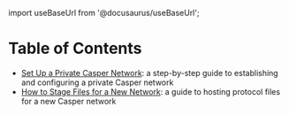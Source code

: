 import useBaseUrl from '@docusaurus/useBaseUrl';

# Table of Contents

- [Set Up a Private Casper Network](./setup-private-network.md): a step-by-step guide to establishing and configuring a private Casper network
- [How to Stage Files for a New Network](./staging-files-for-new-network.md): a guide to hosting protocol files for a new Casper network
